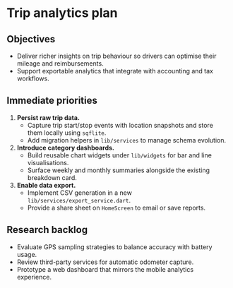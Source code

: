 # Trip analytics plan

## Objectives
- Deliver richer insights on trip behaviour so drivers can optimise their mileage and reimbursements.
- Support exportable analytics that integrate with accounting and tax workflows.

## Immediate priorities
1. **Persist raw trip data.**
   - Capture trip start/stop events with location snapshots and store them locally using `sqflite`.
   - Add migration helpers in `lib/services` to manage schema evolution.
2. **Introduce category dashboards.**
   - Build reusable chart widgets under `lib/widgets` for bar and line visualisations.
   - Surface weekly and monthly summaries alongside the existing breakdown card.
3. **Enable data export.**
   - Implement CSV generation in a new `lib/services/export_service.dart`.
   - Provide a share sheet on `HomeScreen` to email or save reports.

## Research backlog
- Evaluate GPS sampling strategies to balance accuracy with battery usage.
- Review third-party services for automatic odometer capture.
- Prototype a web dashboard that mirrors the mobile analytics experience.
